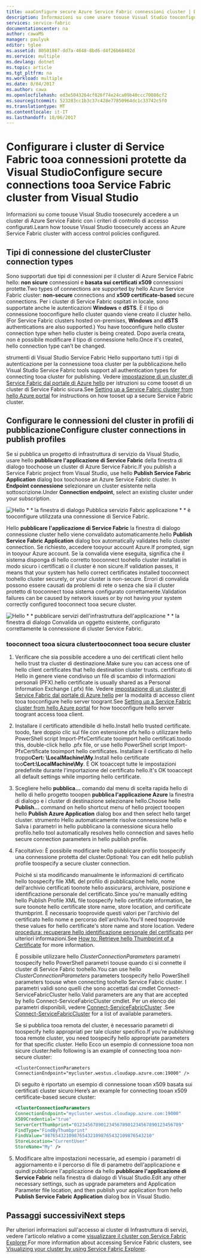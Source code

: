 ```yaml
---
title: aaaConfigure secure Azure Service Fabric connessioni cluster | Documenti Microsoft
description: Informazioni su come usare toouse Visual Studio tooconfigure proteggere le connessioni che sono supportate dal cluster di Azure Service Fabric hello.
services: service-fabric
documentationcenter: na
author: cawaMS
manager: paulyuk
editor: tglee
ms.assetid: 80501867-dd7a-4648-8bd6-d4f26b68402d
ms.service: multiple
ms.devlang: dotnet
ms.topic: article
ms.tgt_pltfrm: na
ms.workload: multiple
ms.date: 8/04/2017
ms.author: cawa
ms.openlocfilehash: ed3e5043264cf026f74e24ca09b40ccc70086cf2
ms.sourcegitcommit: 523283cc1b3c37c428e77850964dc1c33742c5f0
ms.translationtype: MT
ms.contentlocale: it-IT
ms.lasthandoff: 10/06/2017
---
```

# <a name="configure-secure-connections-tooa-service-fabric-cluster-from-visual-studio"></a><span data-ttu-id="3fc2e-103">Configurare i cluster di Service Fabric tooa connessioni protette da Visual Studio</span><span class="sxs-lookup"><span data-stu-id="3fc2e-103">Configure secure connections tooa Service Fabric cluster from Visual Studio</span></span>
<span data-ttu-id="3fc2e-104">Informazioni su come toouse Visual Studio toosecurely accedere a un cluster di Azure Service Fabric con i criteri di controllo di accesso configurati.</span><span class="sxs-lookup"><span data-stu-id="3fc2e-104">Learn how toouse Visual Studio toosecurely access an Azure Service Fabric cluster with access control policies configured.</span></span>

## <a name="cluster-connection-types"></a><span data-ttu-id="3fc2e-105">Tipi di connessione del cluster</span><span class="sxs-lookup"><span data-stu-id="3fc2e-105">Cluster connection types</span></span>
<span data-ttu-id="3fc2e-106">Sono supportati due tipi di connessioni per il cluster di Azure Service Fabric hello: **non sicure** connessioni e **basata sui certificati x509** connessioni protette.</span><span class="sxs-lookup"><span data-stu-id="3fc2e-106">Two types of connections are supported by hello Azure Service Fabric cluster: **non-secure** connections and **x509 certificate-based** secure connections.</span></span> <span data-ttu-id="3fc2e-107">Per i cluster di Service Fabric ospitati in locale, sono supportate anche le autenticazioni **Windows** e **dSTS**. È il tipo di connessione tooconfigure hello cluster quando viene creato il cluster hello.</span><span class="sxs-lookup"><span data-stu-id="3fc2e-107">(For Service Fabric clusters hosted on-premises, **Windows** and **dSTS** authentications are also supported.) You have tooconfigure hello cluster connection type when hello cluster is being created.</span></span> <span data-ttu-id="3fc2e-108">Dopo averla creata, non è possibile modificare il tipo di connessione hello.</span><span class="sxs-lookup"><span data-stu-id="3fc2e-108">Once it's created, hello connection type can’t be changed.</span></span>

<span data-ttu-id="3fc2e-109">strumenti di Visual Studio Service Fabric Hello supportano tutti i tipi di autenticazione per la connessione tooa cluster per la pubblicazione.</span><span class="sxs-lookup"><span data-stu-id="3fc2e-109">hello Visual Studio Service Fabric tools support all authentication types for connecting tooa cluster for publishing.</span></span> <span data-ttu-id="3fc2e-110">Vedere [impostazione di un cluster di Service Fabric dal portale di Azure hello](service-fabric-cluster-creation-via-portal.md) per istruzioni su come tooset di un cluster di Service Fabric sicura.</span><span class="sxs-lookup"><span data-stu-id="3fc2e-110">See [Setting up a Service Fabric cluster from hello Azure portal](service-fabric-cluster-creation-via-portal.md) for instructions on how tooset up a secure Service Fabric cluster.</span></span>

## <a name="configure-cluster-connections-in-publish-profiles"></a><span data-ttu-id="3fc2e-111">Configurare le connessioni del cluster in profili di pubblicazione</span><span class="sxs-lookup"><span data-stu-id="3fc2e-111">Configure cluster connections in publish profiles</span></span>
<span data-ttu-id="3fc2e-112">Se si pubblica un progetto di infrastruttura di servizio da Visual Studio, usare hello **pubblicare l'applicazione di Service Fabric** della finestra di dialogo toochoose un cluster di Azure Service Fabric.</span><span class="sxs-lookup"><span data-stu-id="3fc2e-112">If you publish a Service Fabric project from Visual Studio, use hello **Publish Service Fabric Application** dialog box toochoose an Azure Service Fabric cluster.</span></span> <span data-ttu-id="3fc2e-113">In **Endpoint connessione** selezionare un cluster esistente nella sottoscrizione.</span><span class="sxs-lookup"><span data-stu-id="3fc2e-113">Under **Connection endpoint**, select an existing cluster under your subscription.</span></span>

![Hello * * la finestra di dialogo Pubblica servizio Fabric applicazione * * è tooconfigure utilizzata una connessione di Service Fabric.][publishdialog]

<span data-ttu-id="3fc2e-115">Hello **pubblicare l'applicazione di Service Fabric** la finestra di dialogo connessione cluster hello viene convalidato automaticamente.</span><span class="sxs-lookup"><span data-stu-id="3fc2e-115">hello **Publish Service Fabric Application** dialog box automatically validates hello cluster connection.</span></span> <span data-ttu-id="3fc2e-116">Se richiesto, accedere tooyour account Azure.</span><span class="sxs-lookup"><span data-stu-id="3fc2e-116">If prompted, sign in tooyour Azure account.</span></span> <span data-ttu-id="3fc2e-117">Se la convalida viene eseguita, significa che il sistema disponga di hello corretto tooconnect toohello cluster installati in modo sicuro i certificati o il cluster è non sicure.</span><span class="sxs-lookup"><span data-stu-id="3fc2e-117">If validation passes, it means that your system has hello correct certificates installed tooconnect toohello cluster securely, or your cluster is non-secure.</span></span> <span data-ttu-id="3fc2e-118">Errori di convalida possono essere causati da problemi di rete o senza che sia il cluster protetto di tooconnect tooa sistema configurato correttamente.</span><span class="sxs-lookup"><span data-stu-id="3fc2e-118">Validation failures can be caused by network issues or by not having your system correctly configured tooconnect tooa secure cluster.</span></span>

![Hello * * pubblicare servizi dell'infrastruttura dell'applicazione * * la finestra di dialogo Convalida un oggetto esistente, configurato correttamente la connessione di cluster Service Fabric.][selectsfcluster]

### <a name="tooconnect-tooa-secure-cluster"></a><span data-ttu-id="3fc2e-120">tooconnect tooa sicura cluster</span><span class="sxs-lookup"><span data-stu-id="3fc2e-120">tooconnect tooa secure cluster</span></span>
1. <span data-ttu-id="3fc2e-121">Verificare che sia possibile accedere a uno dei certificati client hello hello trust tra cluster di destinazione.</span><span class="sxs-lookup"><span data-stu-id="3fc2e-121">Make sure you can access one of hello client certificates that hello destination cluster trusts.</span></span> <span data-ttu-id="3fc2e-122">certificato di Hello in genere viene condiviso un file di scambio di informazioni personali (PFX).</span><span class="sxs-lookup"><span data-stu-id="3fc2e-122">hello certificate is usually shared as a Personal Information Exchange (.pfx) file.</span></span> <span data-ttu-id="3fc2e-123">Vedere [impostazione di un cluster di Service Fabric dal portale di Azure hello](service-fabric-cluster-creation-via-portal.md) per la modalità di accesso client tooa tooconfigure hello server toogrant.</span><span class="sxs-lookup"><span data-stu-id="3fc2e-123">See [Setting up a Service Fabric cluster from hello Azure portal](service-fabric-cluster-creation-via-portal.md) for how tooconfigure hello server toogrant access tooa client.</span></span>
2. <span data-ttu-id="3fc2e-124">Installare il certificato attendibile di hello.</span><span class="sxs-lookup"><span data-stu-id="3fc2e-124">Install hello trusted certificate.</span></span> <span data-ttu-id="3fc2e-125">toodo, fare doppio clic sul file con estensione pfx hello o utilizzare hello PowerShell script Import-PfxCertificate tooimport hello certificati.</span><span class="sxs-lookup"><span data-stu-id="3fc2e-125">toodo this, double-click hello .pfx file, or use hello PowerShell script Import-PfxCertificate tooimport hello certificates.</span></span> <span data-ttu-id="3fc2e-126">Installare il certificato di hello troppo**Cert: \LocalMachine\My**.</span><span class="sxs-lookup"><span data-stu-id="3fc2e-126">Install hello certificate too**Cert:\LocalMachine\My**.</span></span> <span data-ttu-id="3fc2e-127">È OK tooaccept tutte le impostazioni predefinite durante l'importazione del certificato hello.</span><span class="sxs-lookup"><span data-stu-id="3fc2e-127">It's OK tooaccept all default settings while importing hello certificate.</span></span>
3. <span data-ttu-id="3fc2e-128">Scegliere hello **pubblica...**  comando dal menu di scelta rapida hello di hello di hello progetto tooopen **pubblica l'applicazione Azure** la finestra di dialogo e i cluster di destinazione selezionare hello.</span><span class="sxs-lookup"><span data-stu-id="3fc2e-128">Choose hello **Publish...** command on hello shortcut menu of hello project tooopen hello **Publish Azure Application** dialog box and then select hello target cluster.</span></span> <span data-ttu-id="3fc2e-129">strumento Hello automaticamente risolve connessione hello e Salva i parametri in hello pubblicano la connessione sicura hello profilo.</span><span class="sxs-lookup"><span data-stu-id="3fc2e-129">hello tool automatically resolves hello connection and saves hello secure connection parameters in hello publish profile.</span></span>
4. <span data-ttu-id="3fc2e-130">Facoltativo: È possibile modificare hello pubblicare profilo toospecify una connessione protetta del cluster.</span><span class="sxs-lookup"><span data-stu-id="3fc2e-130">Optional: You can edit hello publish profile toospecify a secure cluster connection.</span></span>
   
   <span data-ttu-id="3fc2e-131">Poiché si sta modificando manualmente le informazioni di certificato hello toospecify file XML del profilo di pubblicazione hello, nome dell'archivio certificati toonote hello assicurarsi, archiviare, posizione e identificazione personale del certificato.</span><span class="sxs-lookup"><span data-stu-id="3fc2e-131">Since you're manually editing hello Publish Profile XML file toospecify hello certificate information, be sure toonote hello certificate store name, store location, and certificate thumbprint.</span></span> <span data-ttu-id="3fc2e-132">È necessario tooprovide questi valori per l'archivio del certificato hello nome e percorso dell'archivio.</span><span class="sxs-lookup"><span data-stu-id="3fc2e-132">You'll need tooprovide these values for hello certificate's store name and store location.</span></span> <span data-ttu-id="3fc2e-133">Vedere [procedura: recuperare hello identificazione personale del certificato](https://msdn.microsoft.com/library/ms734695\(v=vs.110\).aspx) per ulteriori informazioni.</span><span class="sxs-lookup"><span data-stu-id="3fc2e-133">See [How to: Retrieve hello Thumbprint of a Certificate](https://msdn.microsoft.com/library/ms734695\(v=vs.110\).aspx) for more information.</span></span>
   
   <span data-ttu-id="3fc2e-134">È possibile utilizzare hello *ClusterConnectionParameters* parametri toospecify hello PowerShell parametri toouse quando ci si connette il cluster di Service Fabric toohello.</span><span class="sxs-lookup"><span data-stu-id="3fc2e-134">You can use hello *ClusterConnectionParameters* parameters toospecify hello PowerShell parameters toouse when connecting toohello Service Fabric cluster.</span></span> <span data-ttu-id="3fc2e-135">I parametri validi sono quelli che sono accettati dal cmdlet Connect-ServiceFabricCluster hello.</span><span class="sxs-lookup"><span data-stu-id="3fc2e-135">Valid parameters are any that are accepted by hello Connect-ServiceFabricCluster cmdlet.</span></span> <span data-ttu-id="3fc2e-136">Per un elenco dei parametri disponibili, vedere [Connect-ServiceFabricCluster](https://msdn.microsoft.com/library/mt125938.aspx) .</span><span class="sxs-lookup"><span data-stu-id="3fc2e-136">See [Connect-ServiceFabricCluster](https://msdn.microsoft.com/library/mt125938.aspx) for a list of available parameters.</span></span>
   
   <span data-ttu-id="3fc2e-137">Se si pubblica tooa remota del cluster, è necessario parametri di toospecify hello appropriati per tale cluster specifico.</span><span class="sxs-lookup"><span data-stu-id="3fc2e-137">If you’re publishing tooa remote cluster, you need toospecify hello appropriate parameters for that specific cluster.</span></span> <span data-ttu-id="3fc2e-138">Hello Ecco un esempio di connessione tooa non sicure cluster:</span><span class="sxs-lookup"><span data-stu-id="3fc2e-138">hello following is an example of connecting tooa non-secure cluster:</span></span>
   
   `<ClusterConnectionParameters ConnectionEndpoint="mycluster.westus.cloudapp.azure.com:19000" />`
   
   <span data-ttu-id="3fc2e-139">Di seguito è riportato un esempio di connessione tooan x509 basata sui certificati cluster sicuro:</span><span class="sxs-lookup"><span data-stu-id="3fc2e-139">Here’s an example for connecting tooan x509 certificate-based secure cluster:</span></span>
   
   ```xml
   <ClusterConnectionParameters
   ConnectionEndpoint="mycluster.westus.cloudapp.azure.com:19000"
   X509Credential="true"
   ServerCertThumbprint="0123456789012345678901234567890123456789"
   FindType="FindByThumbprint"
   FindValue="9876543210987654321098765432109876543210"
   StoreLocation="CurrentUser"
   StoreName="My" />
   ```
5. <span data-ttu-id="3fc2e-140">Modificare altre impostazioni necessarie, ad esempio i parametri di aggiornamento e il percorso di file di parametro dell'applicazione e quindi pubblicare l'applicazione da hello **pubblicare l'applicazione di Service Fabric** nella finestra di dialogo di Visual Studio.</span><span class="sxs-lookup"><span data-stu-id="3fc2e-140">Edit any other necessary settings, such as upgrade parameters and Application Parameter file location, and then publish your application from hello **Publish Service Fabric Application** dialog box in Visual Studio.</span></span>

## <a name="next-steps"></a><span data-ttu-id="3fc2e-141">Passaggi successivi</span><span class="sxs-lookup"><span data-stu-id="3fc2e-141">Next steps</span></span>
<span data-ttu-id="3fc2e-142">Per ulteriori informazioni sull'accesso ai cluster di Infrastruttura di servizi, vedere l'articolo relativo a come [visualizzare il cluster con Service Fabric Explorer](service-fabric-visualizing-your-cluster.md).</span><span class="sxs-lookup"><span data-stu-id="3fc2e-142">For more information about accessing Service Fabric clusters, see [Visualizing your cluster by using Service Fabric Explorer](service-fabric-visualizing-your-cluster.md).</span></span>

<!--Image references-->
[publishdialog]:./media/service-fabric-visualstudio-configure-secure-connections/publishdialog.png
[selectsfcluster]:./media/service-fabric-visualstudio-configure-secure-connections/selectsfcluster.png
